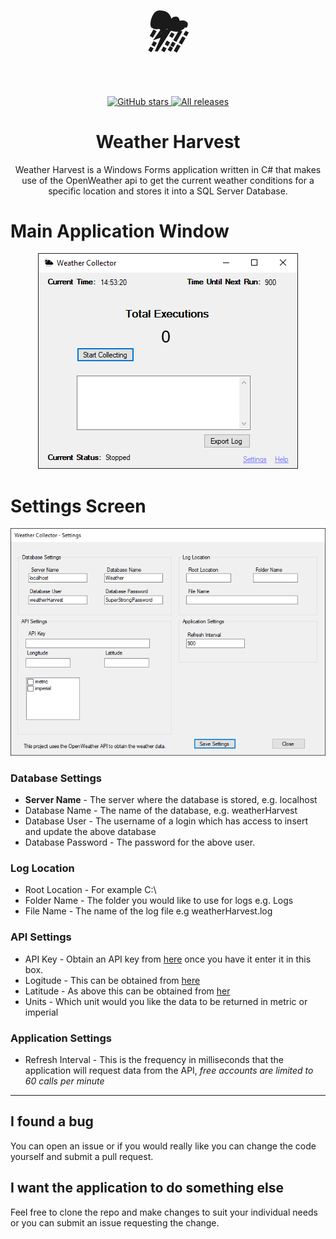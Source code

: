 <h1 align="center" style="font-size:80px">⛈</h1>


<p align="center">
    <a href="https://github.com/BonzaOwl/WeatherCollector/stargazers" target="_blank">
        <img alt="GitHub stars" src="https://img.shields.io/github/stars/BonzaOwl/WeatherCollector.svg" />
    </a>
    <a href="https://github.com/BonzaOwl/WeatherCollector/releases" target="_blank">
        <img alt="All releases" src="https://img.shields.io/github/downloads/BonzaOwl/WeatherCollector/total.svg" />
    </a>
</p>

<h1 align="center">Weather Harvest </h1>

<p align="center">
Weather Harvest is a Windows Forms application written in C# that makes use of the OpenWeather api to get the current weather conditions for a specific location and stores it into a SQL Server Database.
</p>

# Main Application Window
<p align="center">
<img src="assets\main-screen.png">
</p>

# Settings Screen
<p align="center">
<img src="assets\settings-screen.png">
</p>

### Database Settings 

- **Server Name** - The server where the database is stored, e.g. localhost
- Database Name - The name of the database, e.g. weatherHarvest
- Database User - The username of a login which has access to insert and update the above database 
- Database Password - The password for the above user. 

### Log Location

- Root Location - For example C:\
- Folder Name - The folder you would like to use for logs e.g. Logs
- File Name - The name of the log file e.g weatherHarvest.log

### API Settings 

- API Key - Obtain an API key from [here](https://home.openweathermap.org/users/sign_up) once you have it enter it in this box.
- Logitude - This can be obtained from [here](https://www.latlong.net/)
- Latitude - As above this can be obtained from [her](https://www.latlong.net/)
- Units - Which unit would you like the data to be returned in metric or imperial

### Application Settings 

- Refresh Interval - This is the frequency in milliseconds that the application will request data from the API, *free accounts are limited to 60 calls per minute*

---

## I found a bug

You can open an issue or if you would really like you can change the code yourself and submit a pull request. 

## I want the application to do something else

Feel free to clone the repo and make changes to suit your individual needs or you can submit an issue requesting the change. 


